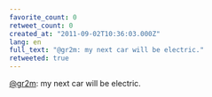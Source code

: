 ```yaml
---
favorite_count: 0
retweet_count: 0
created_at: "2011-09-02T10:36:03.000Z"
lang: en
full_text: "@gr2m: my next car will be electric."
retweeted: true
---
```


[@gr2m](https://twitter.com/gr2m): my next car will be electric.
